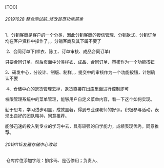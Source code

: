 

[TOC]

###### 20191028 整合测试前_修改首页功能菜单

​	1、分销客商是客户的一个分类，因此分销客商的授信管理、分销款式、分销订单均在客户资料中操作了，，分销客商及其下属不要了

​	2、合同订单下(样衣、陈工、订单审核、成品合同订单)

​	只要合同订单，然后页面中分类样衣、成品、合同订单、审核作为一个功能按钮

​	3、研发中心，分设计、制版、制样，，提交中的审核作为一个功能按钮，计划确认不要

​	4、仓储中心的退货管理去掉，退货直接在出库里面进行控制即可





权限管理系统中的菜单管理，能够用户自定义菜单内容，看一下这个如何实现。



勤于思考，学习进步明显，成效显著，得到专业课老师的好评。积极参与活动，表现出良好的团队精神，同意推荐。

能够迅速的投入到专业的学习中去，具有较强的自学能力，成绩表现优秀，同意推荐。



###### 20191115友雅存储中心改动

​	仓库库位添加字段：排序码、是否停用；负责人、



